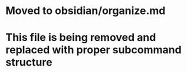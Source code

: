 # Moved to obsidian/organize.md
# This file is being removed and replaced with proper subcommand structure
